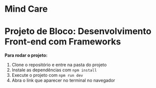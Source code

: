 # Mind Care

# Projeto de Bloco: Desenvolvimento Front-end com Frameworks 

**Para rodar o projeto:**
1. Clone o repositório e entre na pasta do projeto  
2. Instale as dependências com `npm install`  
3. Execute o projeto com `npm run dev`  
4. Abra o link que aparecer no terminal no navegador
